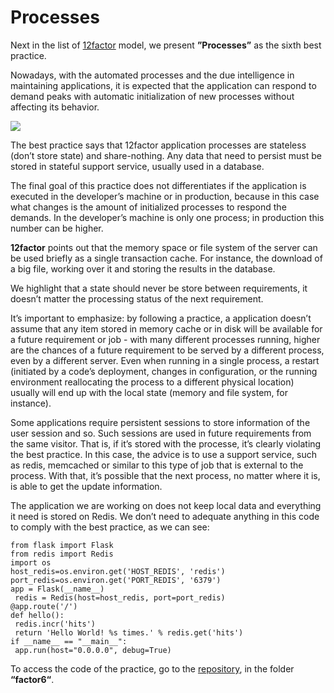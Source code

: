 # Processes

Next in the list of [12factor](http://12factor.net) model, we present **”Processes”** as the sixth best practice. 

Nowadays, with the automated processes and the due intelligence in maintaining applications, it is expected that the application can respond to demand peaks with automatic initialization of new processes without affecting its behavior.

![](images/processos.png)

The best practice says that 12factor application processes are stateless (don’t store state) and share-nothing. Any data that need to persist must be stored in stateful support service, usually used in a database.

The final goal of this practice does not differentiates if the application is executed in the developer’s machine or in production, because in this case what changes is the amount of initialized processes to respond the demands. In the developer’s machine is only one process; in production this number can be higher.

**12factor** points out that the memory space or file system of the server can be used briefly as a single transaction cache. For instance, the download of a big file, working over it and storing the results in the database.

We highlight that a state should never be store between requirements, it doesn’t matter the processing status of the next requirement.

It’s important to emphasize: by following a practice, a application doesn’t assume that any item stored in memory cache or in disk will be available for a future requirement or job - with many different processes running, higher are the chances of a future requirement to be served by a different process, even by a different server. Even when running in a single process, a restart (initiated by a code’s deployment, changes in configuration, or the running environment reallocating the process to a different physical location) usually will end up with the local state (memory and file system, for instance).

Some applications require persistent sessions to store information of the user session and so. Such sessions are used in future requirements from the same visitor. That is, if it’s stored with the processe, it’s clearly violating the best practice. In this case, the advice is to use a support service, such as redis, memcached or similar to this type of job that is external to the process. With that, it’s possible that the next process, no matter where it is, is able to get the update information.

The application we are working on does not keep local data and everything it need is stored on Redis. We don’t need to adequate anything in this code to comply with the best practice, as we can see:

```
from flask import Flask
from redis import Redis
import os
host_redis=os.environ.get('HOST_REDIS', 'redis')
port_redis=os.environ.get('PORT_REDIS', '6379')
app = Flask(__name__)
 redis = Redis(host=host_redis, port=port_redis)
@app.route('/')
def hello():
 redis.incr('hits')
 return 'Hello World! %s times.' % redis.get('hits')
if __name__ == "__main__":
 app.run(host="0.0.0.0", debug=True)
```
To access the code of the practice, go to the [repository](https://github.com/gomex/exemplo-12factor-docker), in the folder **“factor6“**.
